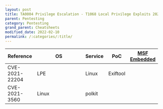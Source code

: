 ```yaml
---
layout: post
title: TA0004 Privilege Escalation - T1068 Local Privilege Exploits 2021 - Top
parent: Pentesting
category: Pentesting
grand_parent: Cheatsheets
modified_date: 2022-02-10
permalink: /:categories/:title/
---
```


<table class="sortable">
<col width="20%">
<col width="80%">
<thead>
<tr>
<th>Reference</th>
<th>OS</th>
<th>Service</th>
<th>PoC</th>
<th><a href="https://github.com/rapid7/metasploit-framework/tree/master/modules/exploits">MSF Embedded</a></th>
</tr>
</thead>
<tbody>
<tr>
	<td>CVE-2021-22204</td>
	<td>LPE</td>
	<td>Linux</td>
	<td>Exiftool</td>
</tr>
<tr>
	<td>CVE-2021-3560</td>
	<td>Linux</td>
	<td>polkit</td>
	<td></td>
<tr>
</tbody>

</table>
<link href="/sortable.css" rel="stylesheet" />
<script src="/sortable.js"></script>